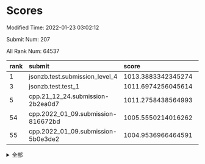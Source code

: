 # Scores

Modified Time: 2022-01-23 03:02:12

Submit Num: 207

All Rank Num: 64537

| rank |               submit               |       score        |       sigma        | pk_num |
| :--- | :--------------------------------- | :----------------- | :----------------- | :----- |
| 1    | jsonzb.test.submission_level_4     | 1013.3883342345274 | 0.809611449035624  | 1247   |
| 3    | jsonzb.test.test_1                 | 1011.6974256045614 | 0.7849196590731181 | 1250   |
| 5    | cpp.21_12_24.submission-2b2ea0d7   | 1011.2758438564993 | 0.7642860655234983 | 1247   |
| 54   | cpp.2022_01_09.submission-816672bd | 1005.5550214016262 | 0.7359257883705769 | 1251   |
| 55   | cpp.2022_01_09.submission-5b0e3de2 | 1004.9536966464591 | 0.7117734661324956 | 1239   |


<details>
<summary>全部</summary>

| rank |                 submit                 |       score        |       sigma        | pk_num |
| :--- | :------------------------------------- | :----------------- | :----------------- | :----- |
| 1    | jsonzb.test.submission_level_4         | 1013.3883342345274 | 0.809611449035624  | 1247   |
| 2    | gobigger.level_3.submission_level_3_4  | 1011.9482434545664 | 0.7909292516490012 | 1250   |
| 3    | jsonzb.test.test_1                     | 1011.6974256045614 | 0.7849196590731181 | 1250   |
| 4    | gobigger.level_3.submission_level_3_40 | 1011.311825312227  | 0.7845319572786253 | 1243   |
| 5    | cpp.21_12_24.submission-2b2ea0d7       | 1011.2758438564993 | 0.7642860655234983 | 1247   |
| 6    | gobigger.level_3.submission_level_3_34 | 1011.1886734426897 | 0.7718550060022356 | 1250   |
| 7    | gobigger.level_3.submission_level_3_43 | 1011.1857413561511 | 0.7631260512991086 | 1246   |
| 8    | gobigger.level_3.submission_level_3_46 | 1011.0557621723665 | 0.7516346750867676 | 1248   |
| 9    | gobigger.level_3.submission_level_3_35 | 1010.9031920859495 | 0.7856121350024572 | 1247   |
| 10   | gobigger.level_3.submission_level_3_8  | 1010.8680968962544 | 0.7682363632801408 | 1246   |
| 11   | gobigger.level_3.submission_level_3_15 | 1010.714555588146  | 0.7776151661729988 | 1247   |
| 12   | gobigger.level_3.submission_level_3_29 | 1010.5450663805235 | 0.7668109588895908 | 1246   |
| 13   | gobigger.level_3.submission_level_3_13 | 1010.4175395363944 | 0.7621991005571781 | 1249   |
| 14   | gobigger.level_3.submission_level_3_12 | 1010.410261713485  | 0.751857784054156  | 1246   |
| 15   | gobigger.level_3.submission_level_3_42 | 1010.4094113912647 | 0.7818115587324371 | 1247   |
| 16   | gobigger.level_3.submission_level_3_26 | 1010.3672868107044 | 0.763862013926843  | 1244   |
| 17   | gobigger.level_3.submission_level_3_45 | 1010.321795671894  | 0.7715672326270883 | 1247   |
| 18   | gobigger.level_3.submission_level_3_24 | 1010.3010106703254 | 0.7635461721938793 | 1245   |
| 19   | gobigger.level_3.submission_level_3_21 | 1010.20137916406   | 0.7651982510610283 | 1244   |
| 20   | gobigger.level_3.submission_level_3_33 | 1010.19506693794   | 0.7577159954228576 | 1245   |
| 21   | gobigger.level_3.submission_level_3_23 | 1010.192248177227  | 0.7581281273082506 | 1248   |
| 22   | gobigger.level_3.submission_level_3_6  | 1010.191206671691  | 0.7724392994797796 | 1246   |
| 23   | gobigger.level_3.submission_level_3_2  | 1010.073053446467  | 0.7619720703544338 | 1248   |
| 24   | gobigger.level_3.submission_level_3_37 | 1010.0686044391985 | 0.7319278882169978 | 1245   |
| 25   | gobigger.level_3.submission_level_3_9  | 1010.0586741531797 | 0.743496777384754  | 1248   |
| 26   | gobigger.level_3.submission_level_3_14 | 1010.0445989282617 | 0.7508044466894271 | 1240   |
| 27   | gobigger.level_3.submission_level_3_49 | 1010.0303992015735 | 0.7625366792761812 | 1244   |
| 28   | gobigger.level_3.submission_level_3_30 | 1009.9354826031354 | 0.7424906940710706 | 1248   |
| 29   | gobigger.level_3.submission_level_3_11 | 1009.8124854569294 | 0.7529420962425153 | 1248   |
| 30   | gobigger.level_3.submission_level_3_1  | 1009.8113498740144 | 0.7427147405437942 | 1245   |
| 31   | gobigger.level_3.submission_level_3_32 | 1009.7678554653714 | 0.770249499260605  | 1247   |
| 32   | gobigger.level_3.submission_level_3_25 | 1009.7321721157051 | 0.7623620293838501 | 1245   |
| 33   | gobigger.level_3.submission_level_3_22 | 1009.7136764179129 | 0.7400970529806725 | 1247   |
| 34   | gobigger.level_3.submission_level_3_5  | 1009.6993911865519 | 0.7540874383992158 | 1245   |
| 35   | gobigger.level_3.submission_level_3_0  | 1009.600474866276  | 0.7637990692504893 | 1245   |
| 36   | gobigger.level_3.submission_level_3_18 | 1009.5529549347496 | 0.7360912665906163 | 1250   |
| 37   | gobigger.level_3.submission_level_3_19 | 1009.5210743846864 | 0.7782678606307075 | 1244   |
| 38   | gobigger.level_3.submission_level_3_36 | 1009.3696098224079 | 0.7617119049005695 | 1248   |
| 39   | gobigger.level_3.submission_level_3_10 | 1009.2961009864539 | 0.7506096156336614 | 1249   |
| 40   | gobigger.level_3.submission_level_3_27 | 1009.1459116073371 | 0.7414278980782959 | 1244   |
| 41   | gobigger.level_3.submission_level_3_28 | 1009.1404092660478 | 0.745579087724902  | 1244   |
| 42   | gobigger.level_3.submission_level_3_38 | 1009.1323378558709 | 0.74076029653937   | 1242   |
| 43   | gobigger.level_3.submission_level_3_47 | 1009.0282143923621 | 0.7417524126744391 | 1248   |
| 44   | gobigger.level_3.submission_level_3_3  | 1008.9663456219796 | 0.7374122382645774 | 1248   |
| 45   | gobigger.level_3.submission_level_3_17 | 1008.9306159360669 | 0.7476220945534717 | 1240   |
| 46   | gobigger.level_3.submission_level_3_41 | 1008.9276000564042 | 0.7345607616932426 | 1246   |
| 47   | gobigger.level_3.submission_level_3_7  | 1008.6594349034716 | 0.7448741878141738 | 1243   |
| 48   | gobigger.level_3.submission_level_3_44 | 1008.5927621697087 | 0.7419635102724479 | 1249   |
| 49   | gobigger.level_3.submission_level_3_48 | 1008.5262419215038 | 0.7562068617394357 | 1243   |
| 50   | gobigger.level_3.submission_level_3_31 | 1008.4432947367786 | 0.73079131080764   | 1246   |
| 51   | gobigger.level_3.submission_level_3_39 | 1008.3988999357438 | 0.7538565553904611 | 1256   |
| 52   | gobigger.level_3.submission_level_3_16 | 1008.3281872549138 | 0.760496613079271  | 1243   |
| 53   | gobigger.level_3.submission_level_3_20 | 1007.578430783666  | 0.735620328895413  | 1247   |
| 54   | cpp.2022_01_09.submission-816672bd     | 1005.5550214016262 | 0.7359257883705769 | 1251   |
| 55   | cpp.2022_01_09.submission-5b0e3de2     | 1004.9536966464591 | 0.7117734661324956 | 1239   |
| 56   | gobigger.level_1.submission_level_1_23 | 1004.9225855551334 | 0.720801754475487  | 1248   |
| 57   | gobigger.level_1.submission_level_1_24 | 1004.9090756181487 | 0.7306159668158145 | 1247   |
| 58   | gobigger.level_1.submission_level_1_3  | 1004.7837233240273 | 0.7130362449504309 | 1245   |
| 59   | gobigger.level_1.submission_level_1_12 | 1004.6306101611949 | 0.7092610922036424 | 1254   |
| 60   | gobigger.level_1.submission_level_1_48 | 1004.5406003754076 | 0.7162846326851117 | 1250   |
| 61   | gobigger.level_1.submission_level_1_5  | 1004.4851015759609 | 0.7396727496227291 | 1246   |
| 62   | gobigger.level_1.submission_level_1_46 | 1004.1708755100797 | 0.7132071842982454 | 1246   |
| 63   | gobigger.level_1.submission_level_1_37 | 1004.1322929333561 | 0.7211999920326106 | 1247   |
| 64   | gobigger.level_1.submission_level_1_39 | 1004.0565741685182 | 0.7277012820347698 | 1250   |
| 65   | gobigger.level_1.submission_level_1_35 | 1004.0377696166508 | 0.7225871857520048 | 1252   |
| 66   | gobigger.level_1.submission_level_1_43 | 1003.9907296713045 | 0.710557568470063  | 1250   |
| 67   | gobigger.level_1.submission_level_1_15 | 1003.9313487743185 | 0.7135284848998409 | 1251   |
| 68   | gobigger.level_1.submission_level_1_26 | 1003.8482537588507 | 0.7178306637619745 | 1247   |
| 69   | gobigger.level_1.submission_level_1_32 | 1003.7953146732377 | 0.7122448813406742 | 1251   |
| 70   | gobigger.level_1.submission_level_1_28 | 1003.7551614970942 | 0.7205314074371264 | 1251   |
| 71   | gobigger.level_1.submission_level_1_45 | 1003.6544547839103 | 0.7234237228594304 | 1246   |
| 72   | gobigger.level_1.submission_level_1_17 | 1003.6365183662605 | 0.7062635016719223 | 1250   |
| 73   | gobigger.level_1.submission_level_1_44 | 1003.603760638238  | 0.7182254687193735 | 1244   |
| 74   | gobigger.level_1.submission_level_1_19 | 1003.5829285666248 | 0.7109482077514204 | 1245   |
| 75   | gobigger.level_1.submission_level_1_33 | 1003.4729918918018 | 0.7214421643623967 | 1245   |
| 76   | gobigger.level_1.submission_level_1_36 | 1003.4433831040014 | 0.7044726986413928 | 1245   |
| 77   | gobigger.level_1.submission_level_1_29 | 1003.3877689775292 | 0.7121134259679429 | 1252   |
| 78   | gobigger.level_1.submission_level_1_10 | 1003.3521126669813 | 0.720592865642741  | 1247   |
| 79   | gobigger.level_1.submission_level_1_22 | 1003.3453511524839 | 0.7098076558142251 | 1249   |
| 80   | gobigger.level_1.submission_level_1_27 | 1003.3327111648913 | 0.7013964562854856 | 1246   |
| 81   | gobigger.level_1.submission_level_1_21 | 1003.3326278437885 | 0.7149896538794044 | 1248   |
| 82   | gobigger.level_1.submission_level_1_9  | 1003.3025325317338 | 0.7054681263579533 | 1245   |
| 83   | gobigger.level_1.submission_level_1_7  | 1003.294802591651  | 0.7166201241772685 | 1246   |
| 84   | gobigger.level_1.submission_level_1_11 | 1003.2813301094737 | 0.7172672644956937 | 1244   |
| 85   | gobigger.level_1.submission_level_1_41 | 1003.2705848551395 | 0.7060059452041665 | 1248   |
| 86   | gobigger.level_1.submission_level_1_25 | 1003.2704152218747 | 0.7216701113457982 | 1250   |
| 87   | gobigger.level_1.submission_level_1_38 | 1003.2193177078822 | 0.7186833741141315 | 1251   |
| 88   | gobigger.level_1.submission_level_1_42 | 1003.2130500625296 | 0.7074498598825156 | 1250   |
| 89   | gobigger.level_1.submission_level_1_2  | 1003.0916180194632 | 0.7128721654692647 | 1249   |
| 90   | gobigger.level_1.submission_level_1_20 | 1002.9281890265224 | 0.7060543664091646 | 1248   |
| 91   | gobigger.level_1.submission_level_1_14 | 1002.8864497269604 | 0.7146535727059881 | 1248   |
| 92   | gobigger.level_1.submission_level_1_47 | 1002.8518178625687 | 0.7179360242988952 | 1245   |
| 93   | gobigger.level_1.submission_level_1_4  | 1002.8517473048998 | 0.7190243450849109 | 1246   |
| 94   | gobigger.level_1.submission_level_1_16 | 1002.8426320775079 | 0.7208957675065543 | 1256   |
| 95   | gobigger.level_1.submission_level_1_31 | 1002.8308007361793 | 0.7035758369239093 | 1249   |
| 96   | gobigger.level_1.submission_level_1_13 | 1002.8102550955538 | 0.7219246894213146 | 1252   |
| 97   | gobigger.level_1.submission_level_1_6  | 1002.7219458789779 | 0.7089010318957812 | 1252   |
| 98   | gobigger.level_1.submission_level_1_1  | 1002.6763957735724 | 0.7126364202839618 | 1248   |
| 99   | gobigger.level_1.submission_level_1_34 | 1002.6610102230526 | 0.7186582082803308 | 1243   |
| 100  | gobigger.level_1.submission_level_1_49 | 1002.5662578196097 | 0.713959599154781  | 1246   |
| 101  | gobigger.level_1.submission_level_1_30 | 1002.427776864883  | 0.7142275458775703 | 1245   |
| 102  | gobigger.level_1.submission_level_1_18 | 1002.2860067256679 | 0.7098869113038958 | 1244   |
| 103  | gobigger.level_1.submission_level_1_40 | 1002.0245839625726 | 0.7168876608390938 | 1253   |
| 104  | gobigger.level_1.submission_level_1_0  | 1001.9482177698793 | 0.7030022172048853 | 1249   |
| 105  | gobigger.level_1.submission_level_1_8  | 1001.9146318701847 | 0.7061553495102808 | 1252   |
| 106  | gobigger.random.submission_random_35   | 997.6056124951974  | 0.715953863136717  | 1245   |
| 107  | gobigger.random.submission_random_4    | 996.9384028497283  | 0.696838312778507  | 1244   |
| 108  | gobigger.random.submission_random_33   | 996.8988677227284  | 0.7103644225095552 | 1241   |
| 109  | gobigger.random.submission_random_16   | 996.8592082930712  | 0.7206037307091022 | 1246   |
| 110  | gobigger.random.submission_random_37   | 996.8511690172331  | 0.7066287226701569 | 1244   |
| 111  | gobigger.random.submission_random_13   | 996.6390130001586  | 0.7117107589856804 | 1248   |
| 112  | gobigger.random.submission_random_45   | 996.5369724765397  | 0.7066846933627433 | 1243   |
| 113  | gobigger.random.submission_random_5    | 996.5215943759713  | 0.7108195074924986 | 1246   |
| 114  | gobigger.random.submission_random_26   | 996.49510080947    | 0.7106173846572093 | 1246   |
| 115  | gobigger.random.submission_random_17   | 996.4939365842974  | 0.7083016753953392 | 1246   |
| 116  | gobigger.random.submission_random_3    | 996.2425503000027  | 0.7052104731583878 | 1246   |
| 117  | gobigger.random.submission_random_46   | 996.2234899573393  | 0.7060755653753825 | 1246   |
| 118  | gobigger.random.submission_random_31   | 996.2046828158742  | 0.7092880369014396 | 1248   |
| 119  | gobigger.random.submission_random_30   | 996.1806839158303  | 0.7115483193840614 | 1235   |
| 120  | gobigger.random.submission_random_36   | 996.1484311535146  | 0.7071073975645862 | 1247   |
| 121  | gobigger.random.submission_random_44   | 996.0375569494286  | 0.7034510938934195 | 1243   |
| 122  | gobigger.random.submission_random_41   | 996.0286054199379  | 0.7100598561979609 | 1248   |
| 123  | gobigger.random.submission_random_1    | 996.0123808121097  | 0.7212567482627795 | 1244   |
| 124  | gobigger.random.submission_random_47   | 996.0073691506559  | 0.701992671944691  | 1247   |
| 125  | gobigger.random.submission_random_14   | 995.9350402785268  | 0.7308341874906652 | 1250   |
| 126  | gobigger.random.submission_random_40   | 995.923419305658   | 0.7107054295642133 | 1252   |
| 127  | gobigger.random.submission_random_32   | 995.7953070827275  | 0.7202276602259846 | 1245   |
| 128  | gobigger.random.submission_random_29   | 995.7570827852722  | 0.7349380510436965 | 1248   |
| 129  | gobigger.random.submission_random_7    | 995.689432319454   | 0.7073719044048444 | 1248   |
| 130  | gobigger.random.submission_random_25   | 995.6310752257092  | 0.7149458779723966 | 1243   |
| 131  | gobigger.random.submission_random_15   | 995.616604413947   | 0.7127158994131405 | 1249   |
| 132  | gobigger.random.submission_random_39   | 995.6144275688345  | 0.7001688316062168 | 1251   |
| 133  | gobigger.random.submission_random_18   | 995.6130824735184  | 0.7022799501991178 | 1250   |
| 134  | gobigger.random.submission_random_2    | 995.6080383686565  | 0.7162823695505958 | 1251   |
| 135  | gobigger.random.submission_random_10   | 995.5832034814806  | 0.719502446802579  | 1249   |
| 136  | gobigger.random.submission_random_28   | 995.4984703558547  | 0.7162360088902386 | 1248   |
| 137  | gobigger.random.submission_random_34   | 995.4888491998522  | 0.7135736203290961 | 1247   |
| 138  | gobigger.random.submission_random_12   | 995.4855973369679  | 0.7111829102877809 | 1244   |
| 139  | gobigger.random.submission_random_11   | 995.4822978274416  | 0.7192361481454511 | 1249   |
| 140  | gobigger.random.submission_random_21   | 995.4770671113081  | 0.7212732059622399 | 1249   |
| 141  | gobigger.random.submission_random_20   | 995.4624577698855  | 0.7137844285241641 | 1243   |
| 142  | gobigger.random.submission_random_23   | 995.354910249587   | 0.7241694247078451 | 1243   |
| 143  | gobigger.random.submission_random_19   | 995.3412611807095  | 0.707494533682132  | 1247   |
| 144  | gobigger.random.submission_random_27   | 995.3265395510766  | 0.7081771435894221 | 1248   |
| 145  | gobigger.random.submission_random_0    | 995.3033024068526  | 0.7061024055783139 | 1253   |
| 146  | gobigger.random.submission_random_42   | 995.2912753150251  | 0.7220086500352866 | 1245   |
| 147  | gobigger.random.submission_random_8    | 995.2639209568057  | 0.7026742423348608 | 1247   |
| 148  | gobigger.random.submission_random_43   | 995.1771949557234  | 0.7066253809629943 | 1246   |
| 149  | gobigger.random.submission_random_9    | 995.1104038626987  | 0.7088172956974053 | 1246   |
| 150  | gobigger.random.submission_random_38   | 995.0250354140568  | 0.7090680659912985 | 1246   |
| 151  | gobigger.random.submission_random_24   | 994.87393454696    | 0.7147688516295121 | 1251   |
| 152  | gobigger.random.submission_random_22   | 994.8125655795308  | 0.7160492522048784 | 1243   |
| 153  | gobigger.random.submission_random_48   | 994.7131617249086  | 0.7226720091746545 | 1249   |
| 154  | gobigger.random.submission_random_49   | 994.5411882736522  | 0.7179864248136664 | 1253   |
| 155  | gobigger.random.submission_random_6    | 994.5020917127335  | 0.7147636410339003 | 1250   |
| 156  | gobigger.level_2.submission_level_2_25 | 994.3433465297777  | 0.7336041526693365 | 1241   |
| 157  | gobigger.level_2.submission_level_2_44 | 993.8327194165183  | 0.7370746483946226 | 1247   |
| 158  | gobigger.level_2.submission_level_2_17 | 993.6972017165881  | 0.7351785097457072 | 1247   |
| 159  | gobigger.level_2.submission_level_2_32 | 993.6179345310674  | 0.714855394989035  | 1245   |
| 160  | gobigger.level_2.submission_level_2_26 | 993.3320470310458  | 0.7476923267553551 | 1251   |
| 161  | gobigger.level_2.submission_level_2_15 | 993.1387285491343  | 0.7438028019088327 | 1243   |
| 162  | gobigger.level_2.submission_level_2_23 | 993.1005327366491  | 0.756491622957176  | 1250   |
| 163  | gobigger.level_2.submission_level_2_0  | 992.9912588312917  | 0.7375511339909455 | 1247   |
| 164  | gobigger.level_2.submission_level_2_45 | 992.9849882875607  | 0.7413703817290515 | 1247   |
| 165  | gobigger.level_2.submission_level_2_40 | 992.9477389311112  | 0.7419242158772921 | 1246   |
| 166  | gobigger.level_2.submission_level_2_20 | 992.8261925248792  | 0.7348451709255263 | 1247   |
| 167  | gobigger.level_2.submission_level_2_31 | 992.7010315737006  | 0.7355553187522933 | 1250   |
| 168  | gobigger.level_2.submission_level_2_2  | 992.6429890528881  | 0.7448907466517913 | 1252   |
| 169  | gobigger.level_2.submission_level_2_30 | 992.614812015671   | 0.7215909227816611 | 1247   |
| 170  | gobigger.level_2.submission_level_2_6  | 992.5536660372791  | 0.741072451914468  | 1249   |
| 171  | gobigger.level_2.submission_level_2_27 | 992.4525010362659  | 0.7422401682086757 | 1251   |
| 172  | gobigger.level_2.submission_level_2_3  | 992.4408980911114  | 0.7350764745031961 | 1250   |
| 173  | gobigger.level_2.submission_level_2_9  | 992.3567721480562  | 0.7359867006358383 | 1247   |
| 174  | gobigger.level_2.submission_level_2_10 | 992.3481475005909  | 0.7429220784268371 | 1247   |
| 175  | gobigger.level_2.submission_level_2_29 | 992.316378829466   | 0.740362585521483  | 1251   |
| 176  | gobigger.level_2.submission_level_2_33 | 992.2659711359049  | 0.7442797167822869 | 1252   |
| 177  | gobigger.level_2.submission_level_2_8  | 992.226543046227   | 0.7723996773706432 | 1243   |
| 178  | gobigger.level_2.submission_level_2_49 | 992.1579406605849  | 0.7397488316190781 | 1248   |
| 179  | gobigger.level_2.submission_level_2_14 | 992.1006251915848  | 0.7464087335830217 | 1252   |
| 180  | gobigger.level_2.submission_level_2_34 | 992.0685855802933  | 0.7379469108538588 | 1250   |
| 181  | gobigger.level_2.submission_level_2_24 | 992.0069058700735  | 0.7407103326375124 | 1253   |
| 182  | gobigger.level_2.submission_level_2_42 | 991.9910733327958  | 0.7412033837609193 | 1246   |
| 183  | gobigger.level_2.submission_level_2_16 | 991.9818367093586  | 0.7293320579997652 | 1248   |
| 184  | gobigger.level_2.submission_level_2_18 | 991.8158058702105  | 0.7410287884824612 | 1245   |
| 185  | gobigger.level_2.submission_level_2_7  | 991.8056892945796  | 0.7489333163206616 | 1247   |
| 186  | gobigger.level_2.submission_level_2_35 | 991.800798039677   | 0.7520204750251271 | 1250   |
| 187  | gobigger.level_2.submission_level_2_39 | 991.7833423773827  | 0.7673959922376966 | 1244   |
| 188  | gobigger.level_2.submission_level_2_38 | 991.7418809657589  | 0.7345712580353159 | 1246   |
| 189  | gobigger.level_2.submission_level_2_1  | 991.6820534243162  | 0.7652824507067386 | 1243   |
| 190  | gobigger.level_2.submission_level_2_12 | 991.6771559435988  | 0.754914704809624  | 1248   |
| 191  | gobigger.level_2.submission_level_2_5  | 991.587790160767   | 0.7541296221779358 | 1244   |
| 192  | gobigger.level_2.submission_level_2_37 | 991.3740790156535  | 0.7518368743323525 | 1247   |
| 193  | gobigger.level_2.submission_level_2_47 | 991.3022124131709  | 0.7485225368778596 | 1247   |
| 194  | gobigger.level_2.submission_level_2_36 | 991.2815357793443  | 0.7478182100388853 | 1241   |
| 195  | gobigger.level_2.submission_level_2_11 | 991.2536268872062  | 0.7591157929137933 | 1250   |
| 196  | gobigger.level_2.submission_level_2_28 | 991.2052695343353  | 0.7547934838152983 | 1245   |
| 197  | gobigger.level_2.submission_level_2_19 | 991.1974816074121  | 0.7551669568106144 | 1245   |
| 198  | gobigger.level_2.submission_level_2_21 | 991.0855349946565  | 0.7663890991238345 | 1246   |
| 199  | gobigger.level_2.submission_level_2_41 | 991.0752467090123  | 0.7418043889625341 | 1245   |
| 200  | gobigger.level_2.submission_level_2_22 | 990.9086573101551  | 0.7624902735799511 | 1249   |
| 201  | gobigger.level_2.submission_level_2_13 | 990.9008692840548  | 0.7519557310075433 | 1245   |
| 202  | gobigger.level_2.submission_level_2_46 | 990.8150771915336  | 0.7500431785777698 | 1244   |
| 203  | gobigger.level_2.submission_level_2_43 | 990.7081856713299  | 0.7549201030651667 | 1253   |
| 204  | gobigger.level_2.submission_level_2_48 | 990.340568850489   | 0.7462976884030853 | 1248   |
| 205  | gobigger.level_2.submission_level_2_4  | 990.2755639177013  | 0.7695182681464904 | 1243   |
| 206  | gobigger.none.submission_none_0        | 976.2784506471445  | 1.3842544518572648 | 1247   |
| 207  | gobigger.none.submission_none_1        | 975.9014135007449  | 1.4132402264234762 | 1252   |

</details>